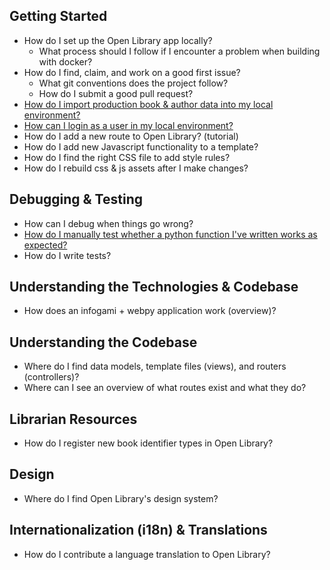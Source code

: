 ## Getting Started

- How do I set up the Open Library app locally?
  - What process should I follow if I encounter a problem when building with docker?
- How do I find, claim, and work on a good first issue?
  - What git conventions does the project follow?
  - How do I submit a good pull request?
- [How do I import production book & author data into my local environment?](https://github.com/internetarchive/openlibrary/wiki/Loading-Production-Book-Data)
- [How can I login as a user in my local environment?](https://github.com/internetarchive/openlibrary/blob/master/CONTRIBUTING.md#logging-in-as-admin)
- How do I add a new route to Open Library? (tutorial)
- How do I add new Javascript functionality to a template?
- How do I find the right CSS file to add style rules?
- How do I rebuild css & js assets after I make changes?

## Debugging & Testing

- How can I debug when things go wrong?
- [How do I manually test whether a python function I've written works as expected?](https://github.com/internetarchive/openlibrary/wiki/Recipes#magic-incantation-accessing-webctx)
- How do I write tests?

## Understanding the Technologies & Codebase

- How does an infogami + webpy application work (overview)?

## Understanding the Codebase

- Where do I find data models, template files (views), and routers (controllers)? 
- Where can I see an overview of what routes exist and what they do?

## Librarian Resources

- How do I register new book identifier types in Open Library?

## Design

- Where do I find Open Library's design system?

## Internationalization (i18n) & Translations

- How do I contribute a language translation to Open Library?